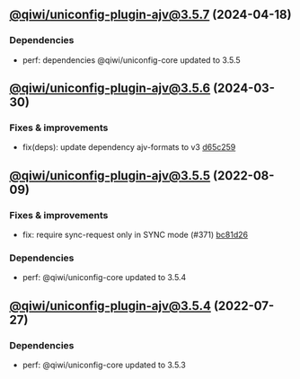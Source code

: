 ## [@qiwi/uniconfig-plugin-ajv@3.5.7](https://github.com/qiwi/uniconfig/compare/2024.3.30-qiwi.uniconfig-plugin-ajv.3.5.6-f0...2024.4.18-qiwi.uniconfig-plugin-ajv.3.5.7-f0) (2024-04-18)

### Dependencies
* perf: dependencies @qiwi/uniconfig-core updated to 3.5.5

## [@qiwi/uniconfig-plugin-ajv@3.5.6](https://github.com/qiwi/uniconfig/compare/2022.8.9-qiwi.uniconfig-plugin-ajv.3.5.5-f0...2024.3.30-qiwi.uniconfig-plugin-ajv.3.5.6-f0) (2024-03-30)

### Fixes & improvements
* fix(deps): update dependency ajv-formats to v3 [d65c259](https://github.com/qiwi/uniconfig/commit/d65c259b4f268648d46d5b1046f0393cb6be993c)

## [@qiwi/uniconfig-plugin-ajv@3.5.5](https://github.com/qiwi/uniconfig/compare/2022.7.27-qiwi.uniconfig-plugin-ajv.3.5.4-f0...2022.8.9-qiwi.uniconfig-plugin-ajv.3.5.5-f0) (2022-08-09)

### Fixes & improvements
* fix: require sync-request only in SYNC mode (#371) [bc81d26](https://github.com/qiwi/uniconfig/commit/bc81d261273ce3976f71db5e7e6dcea3584ad483)

### Dependencies
* perf: @qiwi/uniconfig-core updated to 3.5.4

## [@qiwi/uniconfig-plugin-ajv@3.5.4](https://github.com/qiwi/uniconfig/compare/@qiwi/uniconfig-plugin-ajv@3.5.3...2022.7.27-qiwi.uniconfig-plugin-ajv.3.5.4-f0) (2022-07-27)

### Dependencies
* perf: @qiwi/uniconfig-core updated to 3.5.3
